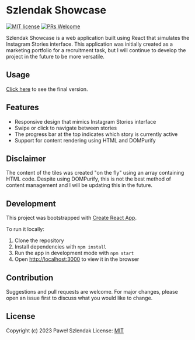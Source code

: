 # Szlendak Showcase
[![MIT license](https://img.shields.io/badge/license-MIT-blue.svg)](https://spdx.org/licenses/MIT.html)
[![PRs Welcome](https://img.shields.io/badge/PRs-welcome-brightgreen.svg?style=flat-square)](https://makeapullrequest.com)

Szlendak Showcase is a web application built using React that simulates the Instagram Stories interface. This application was initially created as a marketing portfolio for a recruitment task, but I will continue to develop the project in the future to be more versatile.

## Usage

[Click here](https://shlendakh.github.io/szlendak-showcase/) to see the final version.

## Features

* Responsive design that mimics Instagram Stories interface
* Swipe or click to navigate between stories
* The progress bar at the top indicates which story is currently active
* Support for content rendering using HTML and DOMPurify

## Disclaimer

The content of the tiles was created "on the fly" using an array containing HTML code. Despite using DOMPurify, this is not the best method of content management and I will be updating this in the future.

## Development

This project was bootstrapped with [Create React App](https://github.com/facebook/create-react-app).

To run it locally:
1. Clone the repository
2. Install dependencies with `npm install`
3. Run the app in development mode with `npm start`
4. Open [http://localhost:3000](http://localhost:3000) to view it in the browser

## Contribution

Suggestions and pull requests are welcome. For major changes, please open an issue first to discuss what you would like to change.

## License

Copyright (c) 2023 Paweł Szlendak
License: [MIT](https://spdx.org/licenses/MIT.html)
